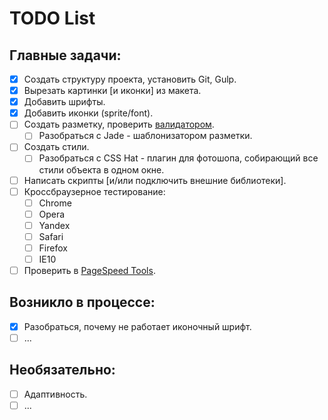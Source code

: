 # TODO List

## Главные задачи:
- [x] Создать структуру проекта, установить Git, Gulp.
- [x] Вырезать картинки [и иконки] из макета.
- [x] Добавить шрифты.
- [x] Добавить иконки (sprite/font).
- [ ] Создать разметку, проверить [валидатором](https://validator.w3.org/nu/).
  - [ ] Разобраться с Jade - шаблонизатором разметки.
- [ ] Создать стили.
  - [ ] Разобраться с CSS Hat - плагин для фотошопа, собирающий все стили объекта в одном окне.
- [ ] Написать скрипты [и/или подключить внешние библиотеки].
- [ ] Кроссбраузерное тестирование:
  - [ ] Chrome
  - [ ] Opera
  - [ ] Yandex
  - [ ] Safari
  - [ ] Firefox
  - [ ] IE10
- [ ] Проверить в [PageSpeed Tools](https://developers.google.com/speed/pagespeed/).

## Возникло в процессе:
- [x] Разобраться, почему не работает иконочный шрифт.
- [ ] ...

## Необязательно:
- [ ] Адаптивность.
- [ ] ...
